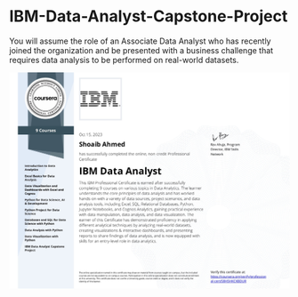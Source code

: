 # IBM-Data-Analyst-Capstone-Project
You will assume the role of an Associate Data Analyst who has recently joined the organization and be presented with a business challenge that requires data analysis to be performed on real-world datasets.


<img src="https://github.com/software-shoaib/Certifications/blob/main/IBM%20DATA%20ANALYST%20PROFESSIONAL%20CERTIFICATE.jpg" alt="Alt text" title="Optional title">
